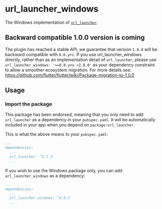 # url_launcher_windows

The Windows implementation of [`url_launcher`][1].

## Backward compatible 1.0.0 version is coming
The plugin has reached a stable API, we guarantee that version `1.0.0` will be backward compatible with `0.0.y+z`. If you use
url_launcher_windows directly, rather than as an implementation detail
of `url_launcher`, please use `url_launcher_windows: '>=0.0.y+x <2.0.0'`
as your dependency constraint to allow a smoother ecosystem migration.
For more details see: https://github.com/flutter/flutter/wiki/Package-migration-to-1.0.0

## Usage

### Import the package

This package has been endorsed, meaning that you only need to add `url_launcher`
as a dependency in your `pubspec.yaml`. It will be automatically included in your app
when you depend on `package:url_launcher`.

This is what the above means to your `pubspec.yaml`:

```yaml
...
dependencies:
  ...
  url_launcher: ^5.7.3
  ...
```

If you wish to use the Windows package only, you can add  `url_launcher_windows` as a
dependency:

```yaml
...
dependencies:
  ...
  url_launcher_windows: ^0.0.2
  ...
```

[1]: ../url_launcher/url_launcher
